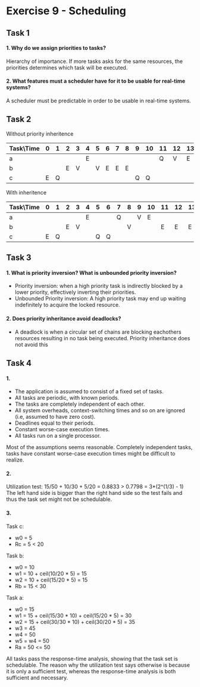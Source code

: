 # Exercise 9 - Scheduling

## Task 1

#### 1. Why do we assign priorities to tasks?
Hierarchy of importance. If more tasks asks for the same resources, the priorities determines which task will be executed.
#### 2. What features must a scheduler have for it to be usable for real-time systems?
A scheduler must be predictable in order to be usable in real-time systems.

## Task 2
Without priority inheritence

| Task\Time | 0 | 1 | 2 | 3 | 4 | 5 | 6 | 7 | 8 | 9 | 10| 11| 12| 13| 14|
|-----------|---|---|---|---|---|---|---|---|---|---|---|---|---|---|---| 
| a | | | | |E| | | | | | |Q|V|E| | 
| b | | |E|V| |V|E|E|E| | | | | | | 
| c |E|Q| | | | | | | |Q|Q| | | |E|


With inheritence

| Task\Time | 0 | 1 | 2 | 3 | 4 | 5 | 6 | 7 | 8 | 9 | 10| 11| 12| 13| 14|
|-----------|---|---|---|---|---|---|---|---|---|---|---|---|---|---|---| 
| a | | | | |E| | |Q| |V|E| | | | | 
| b | | |E|V| | | | |V| | |E|E|E| | 
| c |E|Q| | | |Q|Q| | | | | | | |E|

## Task 3

#### 1. What is priority inversion? What is unbounded priority inversion?
- Priority inversion: when a high priority task is indirectly blocked by a lower priority, effectively inverting their priorities. 
- Unbounded Priority inversion: A high priority task may end up waiting indefinitely to acquire the locked resource.

#### 2. Does priority inheritance avoid deadlocks?
- A deadlock is when a circular set of chains are blocking eachothers resources resulting in no task being executed. Priority inheritance does not avoid this

## Task 4

#### 1.
* The application is assumed to consist of a fixed set of tasks.
* All tasks are periodic, with known periods. 
* The tasks are completely independent of each other. 
* All system overheads, context-switching times and so on are ignored (i.e, assumed to have zero cost). 
* Deadlines equal to their periods.
* Constant worse-case execution times. 
* All tasks run on a single processor. 

Most of the assumptions seems reasonable. Completely independent tasks, tasks have constant worse-case execution times might be difficult to realize.

#### 2. 
Utilization test: 15/50 + 10/30 + 5/20 = 0.8833 >  0.7798  = 3*(2^(1/3) - 1)
The left hand side is bigger than the right hand side so the test fails and thus the task set might not be schedulable.

#### 3.
Task c:
* w0 = 5
* Rc = 5 < 20

Task b:
* w0 = 10
* w1 = 10 + ceil(10/20 * 5) = 15
* w2 = 10 + ceil(15/20 * 5) = 15
* Rb = 15 < 30

Task a:
* w0 = 15
* w1 = 15 + ceil(15/30 * 10) + ceil(15/20 * 5) = 30
* w2 = 15 + ceil(30/30 * 10) + ceil(30/20 * 5) = 35
* w3 = 45
* w4 = 50
* w5 = w4 = 50
* Ra = 50 <= 50

All tasks pass the response-time analysis, showing that the task set is schedulable. The reason why the utilization test says otherwise is because it is only a sufficient test, whereas the response-time analysis is both sufficient and necessary.
